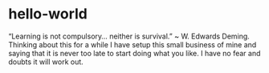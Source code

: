 # hello-world
“Learning is not compulsory… neither is survival.” 
~ W. Edwards Deming.
Thinking about this for a while I have setup this small business of mine and saying that it is never too late to start doing what you like.
I have no fear and doubts it will work out.

